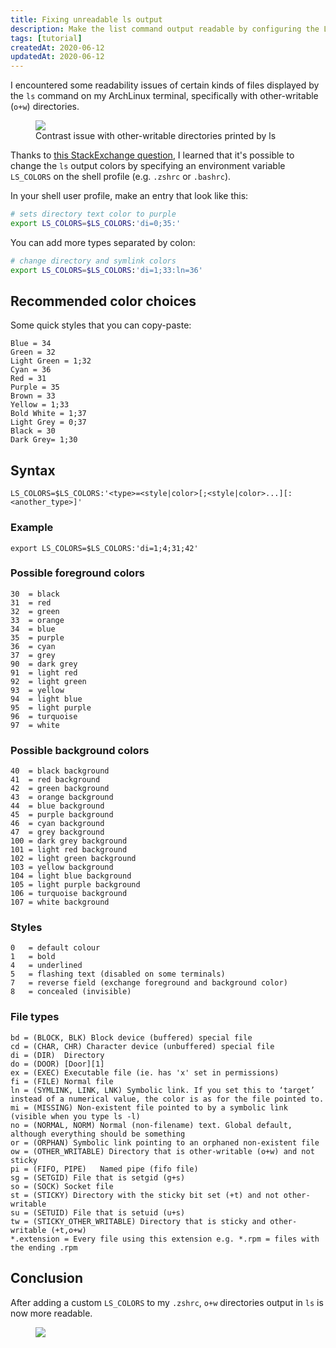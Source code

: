 ```yaml
---
title: Fixing unreadable ls output
description: Make the list command output readable by configuring the LS_COLORS environment variable.
tags: [tutorial]
createdAt: 2020-06-12
updatedAt: 2020-06-12
---
```


I encountered some readability issues of certain kinds of files displayed by the `ls` command on my ArchLinux terminal, specifically with other-writable (`o+w`) directories.

<figure>
  <a href="/media/fixing-unreadable-ls-output-01.png" target="_blank">
    <img src="/media/fixing-unreadable-ls-output-01.png" />
  </a>
  <figcaption>Contrast issue with other-writable directories printed by ls</figcaption>
</figure>

Thanks to [this StackExchange question](https://askubuntu.com/questions/466198/how-do-i-change-the-color-for-directories-with-ls-in-the-console), I learned that it's possible to change the `ls` output colors by specifying an environment variable `LS_COLORS` on the shell profile (e.g. `.zshrc` or `.bashrc`).

In your shell user profile, make an entry that look like this:

```bash
# sets directory text color to purple
export LS_COLORS=$LS_COLORS:'di=0;35:'
```

You can add more types separated by colon:

```bash
# change directory and symlink colors
export LS_COLORS=$LS_COLORS:'di=1;33:ln=36'
```

## Recommended color choices

Some quick styles that you can copy-paste:

```
Blue = 34
Green = 32
Light Green = 1;32
Cyan = 36
Red = 31
Purple = 35
Brown = 33
Yellow = 1;33
Bold White = 1;37
Light Grey = 0;37
Black = 30
Dark Grey= 1;30
```

## Syntax

```
LS_COLORS=$LS_COLORS:'<type>=<style|color>[;<style|color>...][:<another_type>]'
```

### Example

```
export LS_COLORS=$LS_COLORS:'di=1;4;31;42'
```

### Possible foreground colors

```
30  = black
31  = red
32  = green
33  = orange
34  = blue
35  = purple
36  = cyan
37  = grey
90  = dark grey
91  = light red
92  = light green
93  = yellow
94  = light blue
95  = light purple
96  = turquoise
97  = white
```

### Possible background colors

```
40  = black background
41  = red background
42  = green background
43  = orange background
44  = blue background
45  = purple background
46  = cyan background
47  = grey background
100 = dark grey background
101 = light red background
102 = light green background
103 = yellow background
104 = light blue background
105 = light purple background
106 = turquoise background
107 = white background
```

### Styles

```
0   = default colour
1   = bold
4   = underlined
5   = flashing text (disabled on some terminals)
7   = reverse field (exchange foreground and background color)
8   = concealed (invisible)
```

### File types

```
bd = (BLOCK, BLK) Block device (buffered) special file
cd = (CHAR, CHR) Character device (unbuffered) special file
di = (DIR)  Directory
do = (DOOR) [Door][1]
ex = (EXEC) Executable file (ie. has 'x' set in permissions)
fi = (FILE) Normal file
ln = (SYMLINK, LINK, LNK) Symbolic link. If you set this to ‘target’ instead of a numerical value, the color is as for the file pointed to.
mi = (MISSING) Non-existent file pointed to by a symbolic link (visible when you type ls -l)
no = (NORMAL, NORM) Normal (non-filename) text. Global default, although everything should be something
or = (ORPHAN) Symbolic link pointing to an orphaned non-existent file
ow = (OTHER_WRITABLE) Directory that is other-writable (o+w) and not sticky
pi = (FIFO, PIPE)   Named pipe (fifo file)
sg = (SETGID) File that is setgid (g+s)
so = (SOCK) Socket file
st = (STICKY) Directory with the sticky bit set (+t) and not other-writable
su = (SETUID) File that is setuid (u+s)
tw = (STICKY_OTHER_WRITABLE) Directory that is sticky and other-writable (+t,o+w)
*.extension = Every file using this extension e.g. *.rpm = files with the ending .rpm
```

## Conclusion

After adding a custom `LS_COLORS` to my `.zshrc`, `o+w` directories output in `ls` is now more readable.

<figure>
  <a href="/media/fixing-unreadable-ls-output-02.png" target="_blank">
    <img src="/media/fixing-unreadable-ls-output-02.png" />
  </a>
</figure>
